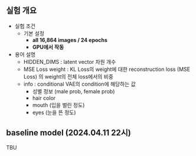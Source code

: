 ## 실험 개요
* 실험 조건
  * 기본 설정
    * **all 16,864 images / 24 epochs**
    * **GPU에서 작동**
* 용어 설명
  * HIDDEN_DIMS : latent vector 차원 개수
  * MSE Loss weight : KL Loss의 weight에 대한 reconstruction loss (MSE Loss) 의 weight의 전체 loss에서의 비중
  * info : conditional VAE의 condition에 해당하는 값
    * 성별 정보 (male prob, female prob)
    * hair color
    * mouth (입을 벌린 정도)
    * eyes (눈을 뜬 정도)

## baseline model (2024.04.11 22시)
TBU